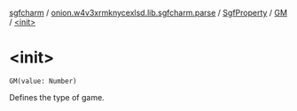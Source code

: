 [sgfcharm](../../../index.md) / [onion.w4v3xrmknycexlsd.lib.sgfcharm.parse](../../index.md) / [SgfProperty](../index.md) / [GM](index.md) / [&lt;init&gt;](./-init-.md)

# &lt;init&gt;

`GM(value: Number)`

Defines the type of game.

